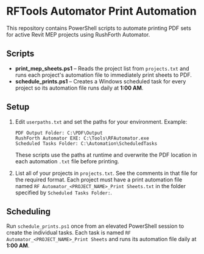 # RFTools Automator Print Automation

This repository contains PowerShell scripts to automate printing PDF sets for active Revit MEP projects using RushForth Automator.

## Scripts

- **print_mep_sheets.ps1** – Reads the project list from `projects.txt` and runs each project's automation file to immediately print sheets to PDF.
- **schedule_prints.ps1** – Creates a Windows scheduled task for every project so its automation file runs daily at **1:00 AM**.

## Setup

1. Edit `userpaths.txt` and set the paths for your environment. Example:

   ```
   PDF Output Folder: C:\PDF\Output
   RushForth Automator EXE: C:\Tools\RFAutomator.exe
   Scheduled Tasks Folder: C:\Automation\ScheduledTasks
   ```

   These scripts use the paths at runtime and overwrite the PDF location in each automation `.txt` file before printing.
2. List all of your projects in `projects.txt`. See the comments in that file for the required format. Each project must have a print automation file named `RF Automator_<PROJECT_NAME>_Print Sheets.txt` in the folder specified by `Scheduled Tasks Folder:`.

## Scheduling

Run `schedule_prints.ps1` once from an elevated PowerShell session to create the individual tasks. Each task is named `RF Automator_<PROJECT_NAME>_Print Sheets` and runs its automation file daily at **1:00 AM**.
